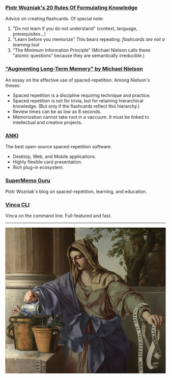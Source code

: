 ### [Piotr Wozniak's 20 Rules Of Formulating Knowledge](https://super-memory.com/articles/20rules.htm)

Advice on creating flashcards.
Of special note:

1. "Do not learn if you do not understand" (context, language, prerequisites...)
2. "Learn before you memorize" This bears repeating: *flashcards are not a learning tool*
4. "The Minimum Information Principle" (Michael Nielson calls these "atomic questions" because they are semantically irreducible.)

### ["Augmenting Long-Term Memory" by Michael Nielson](http://augmentingcognition.com/ltm.html)

An essay on the effective use of spaced-repetition. Among Nielson's theses:

- Spaced repetition is a discipline requiring technique and practice.
- Spaced repetition is not for trivia, but for retaining hierarchical knowledge. (But only if the flashcards
reflect this hierarchy.)
- Review times can be as low as 8 seconds.
- Memorization cannot take root in a vaccuum. It must be linked to intellectual and creative projects.

### [ANKI](https://apps.ankiweb.net/)

The best open-source spaced-repetition software.

- Desktop, Web, and Mobile applications.
- Highly flexible card presentation.
- Rich plug-in ecosystem. 

### [SuperMemo Guru](https://supermemo.guru/wiki/SuperMemo_Guru)

Piotr Wozniak's blog on spaced-repetition, learning, and education.

### [Vinca CLI](https://github.com/oscarlaird/vinca_CLI)

Vinca on the command line. Full-featured and fast.

-------------------------------------------------------------------------------------------

!["Allegory of Grammar"](./assets/laurent-de-la-hyre-allegory-of-grammar.jpg "Allegory of Grammar by Laurent de la Hyre, National Gallery, London.")
